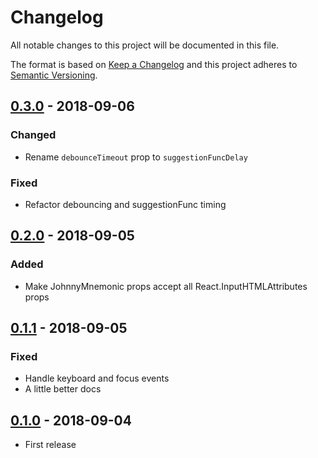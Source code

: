 # Changelog
All notable changes to this project will be documented in this file.

The format is based on [Keep a Changelog](http://keepachangelog.com/en/1.0.0/)
and this project adheres to [Semantic Versioning](http://semver.org/spec/v2.0.0.html).

## [0.3.0] - 2018-09-06
### Changed
- Rename `debounceTimeout` prop to `suggestionFuncDelay`
### Fixed
- Refactor debouncing and suggestionFunc timing

## [0.2.0] - 2018-09-05
### Added
- Make JohnnyMnemonic props accept all React.InputHTMLAttributes<HTMLInputElement> props

## [0.1.1] - 2018-09-05
### Fixed
- Handle keyboard and focus events
- A little better docs

## [0.1.0] - 2018-09-04
- First release

[0.3.0]: https://github.com/lucamonfredo/johnnymnemonic/compare/v0.2.0...v0.3.0
[0.2.0]: https://github.com/lucamonfredo/johnnymnemonic/compare/v0.1.1...v0.2.0
[0.1.1]: https://github.com/lucamonfredo/johnnymnemonic/compare/v0.1.0...v0.1.1
[0.1.0]: https://github.com/lucamonfredo/johnnymnemonic/releases/tag/v0.1.0